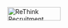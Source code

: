 [<image src="http://assets.lrug.org/images/rethink_logo_small.jpg" width="120" height="31" alt="ReThink Recruitment" title="ReThink Recruitment Logo"/>](http://www.rethink-recruitment.com/)


